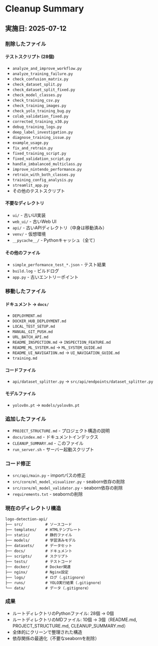 # Cleanup Summary

## 実施日: 2025-07-12

### 削除したファイル

#### テストスクリプト (28個)
- `analyze_and_improve_workflow.py`
- `analyze_training_failure.py`
- `check_confusion_matrix.py`
- `check_dataset_split.py`
- `check_dataset_split_fixed.py`
- `check_model_classes.py`
- `check_training_csv.py`
- `check_training_images.py`
- `check_yolo_training_bug.py`
- `colab_validation_fixed.py`
- `corrected_training_v30.py`
- `debug_training_logs.py`
- `deep_label_investigation.py`
- `diagnose_training_issue.py`
- `example_usage.py`
- `fix_and_retrain.py`
- `fixed_training_script.py`
- `fixed_validation_script.py`
- `handle_imbalanced_multiclass.py`
- `improve_nintendo_performance.py`
- `retrain_with_both_classes.py`
- `training_config_analysis.py`
- `streamlit_app.py`
- その他のテストスクリプト

#### 不要なディレクトリ
- `ui/` - 古いUI実装
- `web_ui/` - 古いWeb UI
- `api/` - 古いAPIディレクトリ（中身は移動済み）
- `venv/` - 仮想環境
- `__pycache__/` - Pythonキャッシュ（全て）

#### その他のファイル
- `simple_performance_test_*.json` - テスト結果
- `build.log` - ビルドログ
- `app.py` - 古いエントリーポイント

### 移動したファイル

#### ドキュメント → `docs/`
- `DEPLOYMENT.md`
- `DOCKER_HUB_DEPLOYMENT.md`
- `LOCAL_TEST_SETUP.md`
- `MANUAL_GIT_PUSH.md`
- `URL_BATCH_API.md`
- `README_INSPECTION.md` → `INSPECTION_FEATURE.md`
- `README_ML_SYSTEM.md` → `ML_SYSTEM_GUIDE.md`
- `README_UI_NAVIGATION.md` → `UI_NAVIGATION_GUIDE.md`
- `training.md`

#### コードファイル
- `api/dataset_splitter.py` → `src/api/endpoints/dataset_splitter.py`

#### モデルファイル
- `yolov8n.pt` → `models/yolov8n.pt`

### 追加したファイル
- `PROJECT_STRUCTURE.md` - プロジェクト構造の説明
- `docs/index.md` - ドキュメントインデックス
- `CLEANUP_SUMMARY.md` - このファイル
- `run_server.sh` - サーバー起動スクリプト

### コード修正
- `src/api/main.py` - importパスの修正
- `src/core/ml_model_visualizer.py` - seaborn依存の削除
- `src/core/ml_model_validator.py` - seaborn依存の削除
- `requirements.txt` - seabornの削除

### 現在のディレクトリ構造
```
logo-detection-api/
├── src/          # ソースコード
├── templates/    # HTMLテンプレート
├── static/       # 静的ファイル
├── models/       # 学習済みモデル
├── datasets/     # データセット
├── docs/         # ドキュメント
├── scripts/      # スクリプト
├── tests/        # テストコード
├── docker/       # Docker関連
├── nginx/        # Nginx設定
├── logs/         # ログ（.gitignore）
├── runs/         # YOLO実行結果（.gitignore）
└── data/         # データ（.gitignore）
```

### 成果
- ルートディレクトリのPythonファイル: 28個 → 0個
- ルートディレクトリのMDファイル: 10個 → 3個（README.md, PROJECT_STRUCTURE.md, CLEANUP_SUMMARY.md）
- 全体的にクリーンで整理された構造
- 依存関係の最適化（不要なseabornを削除）